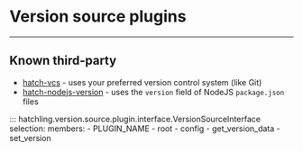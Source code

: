 # Version source plugins

-----

## Known third-party

- [hatch-vcs](https://github.com/ofek/hatch-vcs) - uses your preferred version control system (like Git)
- [hatch-nodejs-version](https://github.com/agoose77/hatch-nodejs-version) - uses the `version` field of NodeJS `package.json` files

::: hatchling.version.source.plugin.interface.VersionSourceInterface
    selection:
      members:
      - PLUGIN_NAME
      - root
      - config
      - get_version_data
      - set_version
